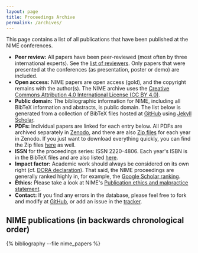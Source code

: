 ```yaml
---
layout: page
title: Proceedings Archive
permalink: /archives/
---
```


This page contains a list of all publications that have been published at the NIME conferences.

* **Peer review:** All papers have been peer-reviewed (most often by three international experts). See the [list of reviewers](https://www.nime.org/archives/reviewers/). Only papers that were presented at the conferences (as presentation, poster or demo) are included.
* **Open access:** NIME papers are open access (gold), and the copyright remains with the author(s). The NIME archive uses the [Creative Commons Attribution 4.0 International License (CC BY 4.0)](https://creativecommons.org/licenses/by/4.0/).
* **Public domain:** The bibliographic information for NIME, including all BibTeX information and abstracts, is public domain. The list below is generated from a collection of BibTeX files hosted at [GitHub](https://github.com/NIME-conference/NIME-bibliography) using [Jekyll Scholar](https://gist.github.com/roachhd/ed8da4786ba79dfc4d91).
* **PDFs:** Individual papers are linked for each entry below. All PDFs are archived separately in [Zenodo](https://www.zenodo.org/communities/nime_conference/), and there are also [Zip files](https://zenodo.org/communities/nime_conference_archive/?page=1&size=20) for each year in Zenodo. If you just want to download everything quickly, you can find the Zip files [here](https://www.uio.no/ritmo/english/people/management/alexanje/research/nime/proceedings/) as well.
* **ISSN** for the proceedings series: ISSN 2220-4806. Each year's ISBN is in the BibTeX files and are also listed [here]({{site.baseurl}}/archives/proceedings-isbn/).
* **Impact factor:** Academic work should always be considered on its own right (cf. [DORA declaration](https://sfdora.org/)). That said, the NIME proceedings are generally ranked highly in, for example, the [Google Scholar ranking](https://scholar.google.com/citations?view_op=top_venues&hl=en&vq=hum_musicmusicology).
* **Ethics:** Please take a look at NIME's [Publication ethics and malpractice statement](http://www.nime.org/ethics/).
* **Contact:** If you find any errors in the database, please feel free to fork and modify at [GitHub](https://github.com/NIME-conference/NIME-bibliography), or add an issue in the [tracker](https://github.com/NIME-conference/NIME-bibliography/issues).

## NIME publications (in backwards chronological order)

{% bibliography --file nime_papers %}

<script>
// map our commands to the classList methods
const fnmap = {
  'toggle': 'toggle',
    'show': 'add',
    'hide': 'remove'
};
const collapse = (selector, cmd) => {
  const targets = Array.from(document.querySelectorAll(selector));
  targets.forEach(target => {
    target.classList[fnmap[cmd]]('show');
  });
}

// Grab all the trigger elements on the page
const triggers = Array.from(document.querySelectorAll('[data-toggle="collapse"]'));
// Listen for click events, but only on our triggers
window.addEventListener('click', (ev) => {
  const elm = ev.target;
  if (triggers.includes(elm)) {
    const selector = elm.getAttribute('data-target');
    collapse(selector, 'toggle');
  }
}, false);
</script>
